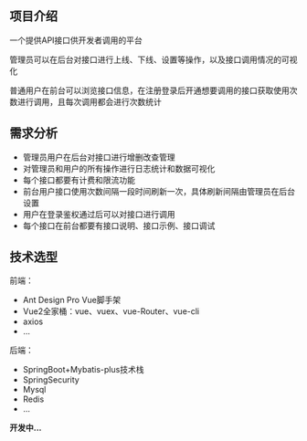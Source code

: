 ## 项目介绍

一个提供API接口供开发者调用的平台

管理员可以在后台对接口进行上线、下线、设置等操作，以及接口调用情况的可视化

普通用户在前台可以浏览接口信息，在注册登录后开通想要调用的接口获取使用次数进行调用，且每次调用都会进行次数统计

## 需求分析

- 管理员用户在后台对接口进行增删改查管理
- 对管理员和用户的所有操作进行日志统计和数据可视化
- 每个接口都要有计费和限流功能
- 前台用户接口使用次数间隔一段时间刷新一次，具体刷新间隔由管理员在后台设置
- 用户在登录鉴权通过后可以对接口进行调用
- 每个接口在前台都要有接口说明、接口示例、接口调试

## 技术选型

前端：

- Ant Design Pro Vue脚手架
- Vue2全家桶：vue、vuex、vue-Router、vue-cli
- axios
- ...

后端：

- SpringBoot+Mybatis-plus技术栈
- SpringSecurity
- Mysql
- Redis
- ...

**开发中...**